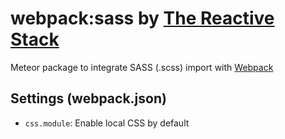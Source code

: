 # webpack:sass by [The Reactive Stack](https://thereactivestack.com)
Meteor package to integrate SASS (.scss) import with [Webpack](https://github.com/thereactivestack/meteor-webpack)

## Settings (webpack.json)
- `css.module`: Enable local CSS by default
